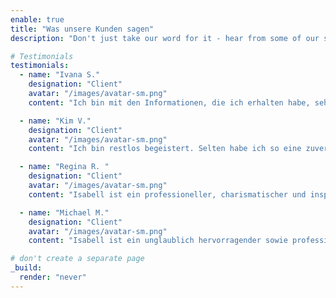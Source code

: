 ```yaml
---
enable: true
title: "Was unsere Kunden sagen"
description: "Don't just take our word for it - hear from some of our satisfied users!  Check out some of our testimonials below to see what others are saying about Hugoplate."

# Testimonials
testimonials:
  - name: "Ivana S."
    designation: "Client"
    avatar: "/images/avatar-sm.png"
    content: "Ich bin mit den Informationen, die ich erhalten habe, sehr zufrieden. Das Seminar wurde auf einem sehr professionellen Niveau durchgeführt, die Präsentation was sehr präzise und lehrreich."

  - name: "Kim V."
    designation: "Client"
    avatar: "/images/avatar-sm.png"
    content: "Ich bin restlos begeistert. Selten habe ich so eine zuverlässige, konsistente Kommunikation erlebt, so viel Wertschätzung erfahren und insgesamt so gut mit jemandem zusammen gearbeitet."

  - name: "Regina R. "
    designation: "Client"
    avatar: "/images/avatar-sm.png"
    content: "Isabell ist ein professioneller, charismatischer und inspirierender Coach. Die Zusammenarbeit mit ihr ist nicht nur sehr effektiv, sondern durch ihre herzliche, emphatische und offene Art auch sehr angenehm und unterhaltsam. "

  - name: "Michael M."
    designation: "Client"
    avatar: "/images/avatar-sm.png"
    content: "Isabell ist ein unglaublich hervorragender sowie professioneller Coach und Trainer. Sie versteht es wie keine andere, genau an den richtigen Punkten anzusetzen und ein tiefgreifendes Verständnis für jede Thematik zu entwickeln. Ich kann eine 100%ige Empfehlung aussprechen und werde sie wieder beauftragen. "

# don't create a separate page
_build:
  render: "never"
---
```

